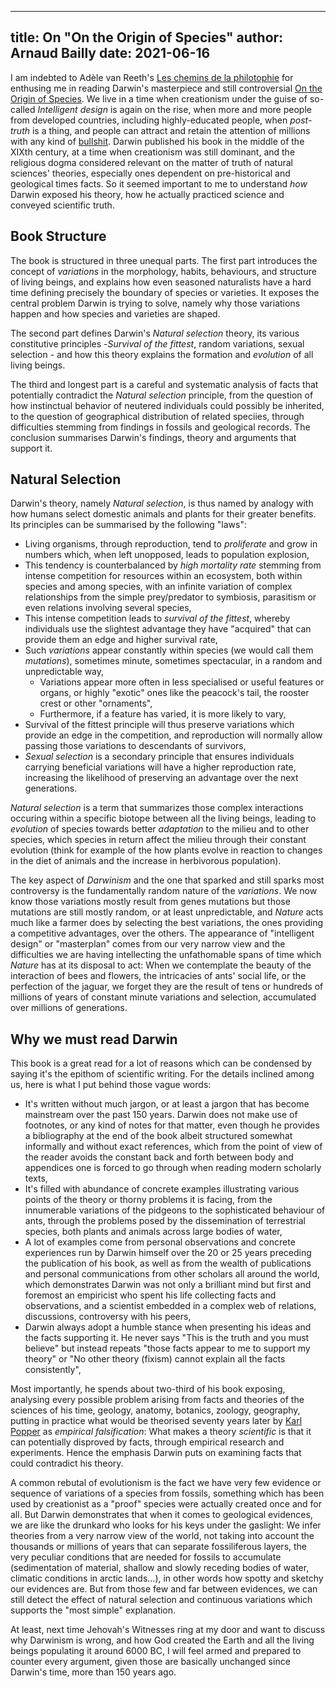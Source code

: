 ------------
title: On "On the Origin of Species"
author: Arnaud Bailly
date: 2021-06-16
------------

I am indebted to Adèle van Reeth's [Les chemins de la philotophie](https://www.franceculture.fr/emissions/les-chemins-de-la-philosophie/les-chemins-de-la-philosophie-emission-du-lundi-08-fevrier-2021) for enthusing me in reading Darwin's masterpiece and still controversial [On the Origin of Species](https://global.oup.com/academic/product/on-the-origin-of-species-9780199219223). We live in a time when creationism under the guise of so-called _Intelligent design_ is again on the rise, when more and more people from developed countries, including highly-educated people, when _post-truth_ is a thing, and people can attract and retain the attention of millions with any kind of [bullshit](http://journal.sjdm.org/15/15923a/jdm15923a.html). Darwin published his book in the middle of the XIXth century, at a time when creationism was still dominant, and the religious dogma considered relevant on the matter of truth of natural sciences' theories, especially ones dependent on pre-historical and geological times facts. So it seemed important to me to understand _how_ Darwin exposed his theory, how he actually practiced science and conveyed scientific truth.

## Book Structure

The book is structured in three unequal parts. The first part introduces the concept of _variations_ in the morphology, habits, behaviours, and structure of living beings, and explains how even seasoned naturalists have a hard time defining precisely the boundary of species or varieties. It exposes the central problem Darwin is trying to solve, namely why those variations happen and how species and varieties are shaped.

The second part defines Darwin's _Natural selection_ theory, its various constitutive principles -_Survival of the fittest_, random variations, sexual selection - and how this theory explains the formation and _evolution_ of all living beings.

The third and longest part is a careful and systematic analysis of facts that potentially contradict the _Natural selection_ principle, from the question of how instinctual behavior of neutered individuals could possibly be inherited, to the question of geographical distribution of related speciies, through difficulties stemming from findings in fossils and geological records. The conclusion summarises Darwin's findings, theory and arguments that support it.

## Natural Selection

Darwin's theory, namely _Natural selection_, is thus named by analogy with how humans select domestic animals and plants for their greater benefits. Its principles can be summarised by the following "laws":

* Living organisms, through reproduction, tend to _proliferate_ and grow in numbers which, when left unopposed, leads to population explosion,
* This tendency is counterbalanced by _high mortality rate_ stemming from intense competition for resources within an ecosystem, both within species and among species, with an infinite variation of complex relationships from the simple prey/predator to symbiosis, parasitism or even relations involving several species,
* This intense competition leads to _survival of the fittest_, whereby individuals use the slightest advantage they have "acquired" that can provide them an edge and higher survival rate,
* Such _variations_ appear constantly within species (we would call them _mutations_), sometimes minute, sometimes spectacular, in a random and unpredictable way,
  * Variations appear more often in less specialised or useful features or organs, or highly "exotic" ones like the peacock's tail, the rooster crest or other "ornaments",
  * Furthermore, if a feature has varied, it is more likely to vary,
* Survival of the fittest principle will thus preserve variations which provide an edge in the competition, and reproduction will normally allow passing those variations to descendants of survivors,
* _Sexual selection_ is a secondary principle that ensures individuals carrying beneficial variations will have a higher reproduction rate, increasing the likelihood of preserving an advantage over the next generations.

_Natural selection_ is a term that summarizes those complex interactions occuring within a specific biotope between all the living beings, leading to _evolution_ of species towards better _adaptation_ to the milieu and to other species, which species in return affect the milieu through their constant evolution (think for example of the how plants evolve in reaction to changes in the diet of animals and the increase in herbivorous population).

The key aspect of _Darwinism_ and the one that sparked and still sparks most controversy is the fundamentally random nature of the _variations_. We now know those variations mostly result from genes mutations but those mutations are still mostly random, or at least unpredictable, and _Nature_ acts much like a farmer does by selecting the best variations, the ones providing a competitive advantages, over the others. The appearance of "intelligent design" or "masterplan" comes from our very narrow view and the difficulties we are having intellecting the unfathomable spans of time which _Nature_ has at its disposal to act: When we contemplate the beauty of the interaction of bees and flowers, the intricacies of ants' social life, or the perfection of the jaguar, we forget they are the result of tens or hundreds of millions of years of constant minute variations and selection, accumulated over millions of generations.

## Why we must read Darwin

This book is a great read for a lot of reasons which can be condensed by saying it's the epithom of scientific writing. For the details inclined among us, here is what I put behind those vague words:

- It's written without much jargon, or at least a jargon that has become mainstream over the past 150 years. Darwin does not make use of footnotes, or any kind of notes for that matter, even though he provides a bibliography at the end of the book albeit structured somewhat informally and without exact references, which from the point of view of the reader avoids the constant back and forth between body and appendices one is forced to go through when reading modern scholarly texts,
- It's filled with abundance of concrete examples illustrating various points of the theory or thorny problems it is facing, from the innumerable variations of the pidgeons to the sophisticated behaviour of ants, through the problems posed by the dissemination of terrestrial species, both plants and animals across large bodies of water,
- A lot of examples come from personal observations and concrete experiences run by Darwin himself over the 20 or 25 years preceding the publication of his book, as well as from the wealth of publications and personal communications from other scholars all around the world, which demonstrates Darwin was not only a brilliant mind but first and foremost an empiricist who spent his life collecting facts and observations, and a scientist embedded in a complex web of relations, discussions, controversy with his peers,
- Darwin always adopt a humble stance when presenting his ideas and the facts supporting it. He never says "This is the truth and you must believe" but instead repeats "those facts appear to me to support my theory" or "No other theory (fixism) cannot explain all the facts consistently",

Most importantly, he spends about two-third of his book exposing, analysing every possible problem arising from facts and theories of the sciences of his time, geology, anatomy, botanics, zoology, geography, putting in practice what would be theorised seventy years later by [Karl Popper](https://en.wikipedia.org/wiki/Karl_Popper) as _empirical falsification_: What makes a theory _scientific_ is that it can potentially disproved by facts, through empirical research and experiments. Hence the emphasis Darwin puts on examining facts that could contradict his theory.

A common rebutal of evolutionism is the fact we have very few evidence or sequence of variations of a species from fossils, something which has been used by creationist as a "proof" species were actually created once and for all. But Darwin demonstrates that when it comes to geological evidences, we are like the drunkard who looks for his keys under the gaslight: We infer theories from a very narrow view of the world, not taking into account the thousands or millions of years that can separate fossiliferous layers, the very peculiar conditions that are needed for fossils to accumulate (sedimentation of material, shallow and slowly receding bodies of water, climatic conditions in arctic lands...), in other words how spotty and sketchy our evidences are. But from those few and far between evidences, we can still detect the effect of natural selection and continuous variations which supports the "most simple" explanation.

At least, next time Jehovah's Witnesses ring at my door and want to discuss why Darwinism is wrong, and how God created the Earth and all the living beings populating it around 6000 BC, I will feel armed and prepared to counter every argument, given those are basically unchanged since Darwin's time, more than 150 years ago.
